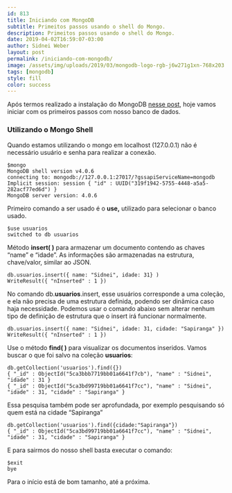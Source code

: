 ```yaml
---
id: 813
title: Iniciando com MongoDB
subtitle: Primeitos passos usando o shell do Mongo.
description: Primeitos passos usando o shell do Mongo.
date: 2019-04-02T16:59:07-03:00
author: Sidnei Weber
layout: post
permalink: /iniciando-com-mongodb/
image: /assets/img/uploads/2019/03/mongodb-logo-rgb-j6w271g1xn-768x203.jpg
tags: [mongodb]
style: fill
color: success
---
```

Após termos realizado a instalação do MongoDB <a href="https://sidneiweber.com.br/2019/03/08/instalando-mongodb-community-edition-4-0-no-ubuntu/" target="_blank">nesse post</a>, hoje vamos iniciar com os primeiros passos com nosso banco de dados.

### Utilizando o Mongo Shell

Quando estamos utilizando o mongo em localhost (127.0.0.1) não é necessário usuário e senha para realizar a conexão.

```shell
$mongo
MongoDB shell version v4.0.6
connecting to: mongodb://127.0.0.1:27017/?gssapiServiceName=mongodb
Implicit session: session { "id" : UUID("319f1942-5755-4448-a5a5-282acf77ed6d") }
MongoDB server version: 4.0.6
```

Primeiro comando a ser usado é o **use,** utilizado para selecionar o banco usado.

```shell
$use usuarios
switched to db usuarios
```

Método **insert( )** para armazenar um documento contendo as chaves &#8220;name&#8221; e &#8220;idade&#8221;. As informações são armazenadas na estrutura, chave/valor, similar ao JSON.

```shell
db.usuarios.insert({ name: "Sidnei", idade: 31} )
WriteResult({ "nInserted" : 1 })
```

No comando db.**usuarios**.insert, esse usuários corresponde a uma coleção, e ela não precisa de uma estrutura definida, podendo ser dinâmica caso haja necessidade. Podemos usar o comando abaixo sem alterar nenhum tipo de definição de estrutura que o insert irá funcionar normalmente.

```shell
db.usuarios.insert({ name: "Sidnei", idade: 31, cidade: "Sapiranga" })
WriteResult({ "nInserted" : 1 })
```

Use o método **find( )** para visualizar os documentos inseridos. Vamos buscar o que foi salvo na coleção **usuarios**:

```shell
db.getCollection('usuarios').find({})
{ "_id" : ObjectId("5ca3bbb7719bb01a6641f7cb"), "name" : "Sidnei", "idade" : 31 }
{ "_id" : ObjectId("5ca3bd99719bb01a6641f7cc"), "name" : "Sidnei", "idade" : 31, "cidade" : "Sapiranga" }
```

Essa pesquisa também pode ser aprofundada, por exemplo pesquisando só quem está na cidade &#8220;Sapiranga&#8221;

```shell
db.getCollection('usuarios').find({cidade:"Sapiranga"})
{ "_id" : ObjectId("5ca3bd99719bb01a6641f7cc"), "name" : "Sidnei", "idade" : 31, "cidade" : "Sapiranga" }
```

E para sairmos do nosso shell basta executar o comando:

```shell
$exit
bye
```

Para o início está de bom tamanho, até a próxima.
